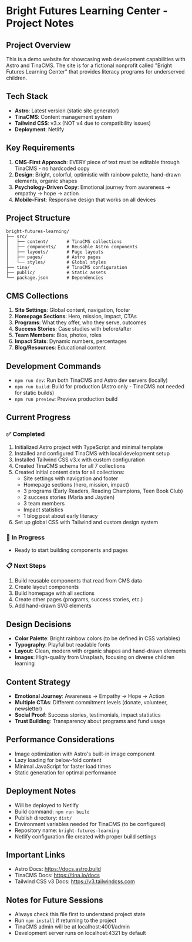 # Bright Futures Learning Center - Project Notes

## Project Overview
This is a demo website for showcasing web development capabilities with Astro and TinaCMS. The site is for a fictional nonprofit called "Bright Futures Learning Center" that provides literacy programs for underserved children.

## Tech Stack
- **Astro**: Latest version (static site generator)
- **TinaCMS**: Content management system
- **Tailwind CSS**: v3.x (NOT v4 due to compatibility issues)
- **Deployment**: Netlify

## Key Requirements
1. **CMS-First Approach**: EVERY piece of text must be editable through TinaCMS - no hardcoded copy
2. **Design**: Bright, colorful, optimistic with rainbow palette, hand-drawn elements, organic shapes
3. **Psychology-Driven Copy**: Emotional journey from awareness → empathy → hope → action
4. **Mobile-First**: Responsive design that works on all devices

## Project Structure
```
bright-futures-learning/
├── src/
│   ├── content/       # TinaCMS collections
│   ├── components/    # Reusable Astro components
│   ├── layouts/       # Page layouts
│   ├── pages/         # Astro pages
│   └── styles/        # Global styles
├── tina/              # TinaCMS configuration
├── public/            # Static assets
└── package.json       # Dependencies
```

## CMS Collections
1. **Site Settings**: Global content, navigation, footer
2. **Homepage Sections**: Hero, mission, impact, CTAs
3. **Programs**: What they offer, who they serve, outcomes
4. **Success Stories**: Case studies with before/after
5. **Team Members**: Bios, photos, roles
6. **Impact Stats**: Dynamic numbers, percentages
7. **Blog/Resources**: Educational content

## Development Commands
- `npm run dev`: Run both TinaCMS and Astro dev servers (locally)
- `npm run build`: Build for production (Astro only - TinaCMS not needed for static builds)
- `npm run preview`: Preview production build

## Current Progress

### ✅ Completed
1. Initialized Astro project with TypeScript and minimal template
2. Installed and configured TinaCMS with local development setup
3. Installed Tailwind CSS v3.x with custom configuration
4. Created TinaCMS schema for all 7 collections
5. Created initial content data for all collections:
   - Site settings with navigation and footer
   - Homepage sections (hero, mission, impact)
   - 3 programs (Early Readers, Reading Champions, Teen Book Club)
   - 2 success stories (Maria and Jayden)
   - 3 team members
   - Impact statistics
   - 1 blog post about early literacy
6. Set up global CSS with Tailwind and custom design system

### 🔄 In Progress
- Ready to start building components and pages

### 📋 Next Steps
1. Build reusable components that read from CMS data
2. Create layout components
3. Build homepage with all sections
4. Create other pages (programs, success stories, etc.)
5. Add hand-drawn SVG elements

## Design Decisions
- **Color Palette**: Bright rainbow colors (to be defined in CSS variables)
- **Typography**: Playful but readable fonts
- **Layout**: Clean, modern with organic shapes and hand-drawn elements
- **Images**: High-quality from Unsplash, focusing on diverse children learning

## Content Strategy
- **Emotional Journey**: Awareness → Empathy → Hope → Action
- **Multiple CTAs**: Different commitment levels (donate, volunteer, newsletter)
- **Social Proof**: Success stories, testimonials, impact statistics
- **Trust Building**: Transparency about programs and fund usage

## Performance Considerations
- Image optimization with Astro's built-in image component
- Lazy loading for below-fold content
- Minimal JavaScript for faster load times
- Static generation for optimal performance

## Deployment Notes
- Will be deployed to Netlify
- Build command: `npm run build`
- Publish directory: `dist/`
- Environment variables needed for TinaCMS (to be configured)
- Repository name: `bright-futures-learning`
- Netlify configuration file created with proper build settings

## Important Links
- Astro Docs: https://docs.astro.build
- TinaCMS Docs: https://tina.io/docs
- Tailwind CSS v3 Docs: https://v3.tailwindcss.com

## Notes for Future Sessions
- Always check this file first to understand project state
- Run `npm install` if returning to the project
- TinaCMS admin will be at localhost:4001/admin
- Development server runs on localhost:4321 by default